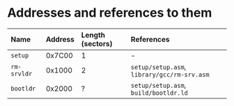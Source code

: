 #	Addresses and references to them

| Name               | Address    | Length (sectors) | References                                  |
| :----------------- | :--------- | :--------------- | :------------------------------------------ |
| `setup`            | 0x7C00     | 1                | -                                           |
| `rm-srvldr`        | 0x1000     | 2                | `setup/setup.asm`, `library/gcc/rm-srv.asm` |
| `bootldr`          | 0x2000     | ?                | `setup/setup.asm`, `build/bootldr.ld`       |